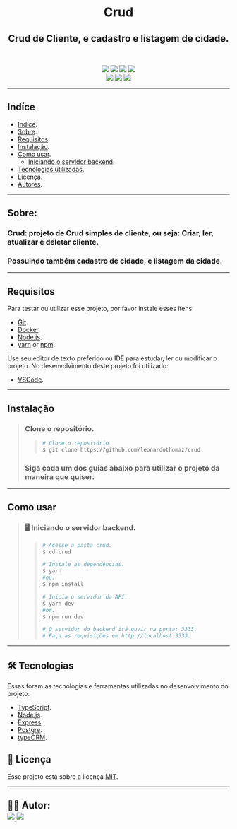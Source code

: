 <h1 align="center">
    Crud
</h1>

<h2 align="center">
    Crud de Cliente, e cadastro e listagem de cidade.
</h2>

<br/>

<p align="center">
	<img src="https://img.shields.io/github/stars/leonardothomaz/crud" />
    <img src="https://img.shields.io/github/forks/leonardothomaz/crud" />
    <img src="https://img.shields.io/github/issues/leonardothomaz/crud" />
    <img src="https://img.shields.io/github/license/leonardothomaz/crud" />
    <br>
    <img src="https://img.shields.io/badge/Node.JS-grey?logo=node.js" />
    <img src="https://img.shields.io/badge/TypeScript-007ACC?logo=TypeScript" />
    <img src="https://img.shields.io/badge/PostgreSQL-003B57?logo=postgresql" />
</p>

---

## Indíce

- [Indíce](#Indíce).
- [Sobre](#Sobre).
- [Requisitos](#Requisitos).
- [Instalação](#Instalação).
- [Como usar](#como-usar).
  - [Iniciando o servidor backend](#iniciando-backend).
- [Tecnologias utilizadas](#tecnologias).
- [Licença](#licenca).
- [Autores](#autor).

---

## Sobre:

### Crud: projeto de Crud simples de cliente, ou seja: Criar, ler, atualizar e deletar cliente. 

### Possuindo também cadastro de cidade, e listagem da cidade.


---

## Requisitos

Para testar ou utilizar esse projeto, por favor instale esses itens:

- [Git](https://git-scm.com).
- [Docker](https://www.docker.com/).
- [Node.js](https://nodejs.org/en/).
- [yarn](https://yarnpkg.com/) or [npm](https://www.npmjs.com/).

Use seu editor de texto preferido ou IDE para estudar, ler ou modificar o projeto.
No desenvolvimento deste projeto foi utilizado:

- [VSCode](https://code.visualstudio.com/).

---

## Instalação

> ### Clone o repositório.
>
> > ```bash
> > # Clone o repositório
> > $ git clone https://github.com/leonardothomaz/crud
> > ```
>
> ### Siga cada um dos guias abaixo para utilizar o projeto da maneira que quiser.

---

## Como usar

> <h3 id="iniciando-backend">
>   🖥️ Iniciando o servidor backend.
> </h3>
>
> > ```bash
> > # Acesse a pasta crud.
> > $ cd crud
> >
> > # Instale as dependências.
> > $ yarn
> > #ou.
> > $ npm install
> >
> > # Inicia o servidor da API.
> > $ yarn dev
> > #or.
> > $ npm run dev
> >
> > # O servidor do backend irá ouvir na porta: 3333.
> > # Faça as requisições em http://localhost:3333.
> > ```

---

<h2 id="tecnologias">
    🛠 Tecnologias
</h2>

Essas foram as tecnologias e ferramentas utilizadas no desenvolvimento do projeto:

- [TypeScript](https://www.typescriptlang.org/).
- [Node.js](https://nodejs.org/en/).
- [Express](https://expressjs.com/).
- [Postgre](https://www.postgresql.org/).
- [typeORM](https://typeorm.io/#/).

<h2 id="licenca">
    📝 Licença 
</h2>

Esse projeto está sobre a licença [MIT](https://github.com/leonardothomaz/crud/LICENSE.md).

---

<h2 id="autor">
    👨‍💻 Autor:
    <div>
        <a href="https://github.com/leonardothomaz" margin="10px">
            <img src="https://img.shields.io/badge/GitHub-leonardothomaz-6f42c1?logo=github"/>
        </a>
        <a alt="LEO" href="https://www.linkedin.com/in/leonardo-thomaz-rocha/">
            <img src="https://img.shields.io/badge/LinkedIn-Leonardo%20Thomaz-blue?logo=linkedin"/>
        </a>
    </div>
</h2>
